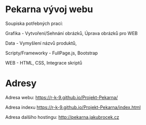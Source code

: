 # Pekarna vývoj webu
Soupiska potřebných prací:

Grafika - Vytvoření/Sehnání obrázků, Úprava obrázků pro WEB

Data - Vymyšlení názvů produktů, 

Scripty/Frameworky - FullPage.js, Bootstrap

WEB - HTML, CSS, Integrace skriptů

# Adresy

Adresa webu:              https://r-k-9.github.io/Projekt-Pekarna/

Adresa indexu             https://r-k-9.github.io/Projekt-Pekarna/index.html

Adresa dalšího hostingu:  http://pekarna.jakubrocek.cz

